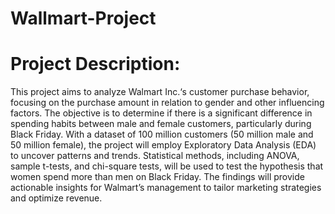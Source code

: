 # Wallmart-Project
# Project Description:

This project aims to analyze Walmart Inc.‘s customer purchase behavior, focusing on the purchase amount in relation to gender and other influencing factors. The objective is to determine if there is a significant difference in spending habits between male and female customers, particularly during Black Friday. With a dataset of 100 million customers (50 million male and 50 million female), the project will employ Exploratory Data Analysis (EDA) to uncover patterns and trends. Statistical methods, including ANOVA, sample t-tests, and chi-square tests, will be used to test the hypothesis that women spend more than men on Black Friday. The findings will provide actionable insights for Walmart’s management to tailor marketing strategies and optimize revenue.
